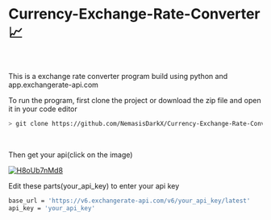 # Currency-Exchange-Rate-Converter 📈
<br/>
<p>This is a exchange rate converter program build using python and app.exchangerate-api.com</p>

<p>To run the program, first clone the project or download the zip file and open it in your code editor</p>

```bash
> git clone https://github.com/NemasisDarkX/Currency-Exchange-Rate-Converter.git
```

</br>
<p>Then get your api(click on the image)</p>
<a href="https://www.exchangerate-api.com/"><img src="https://imagetolink.com/ib/H8oUb7nMd8.png" alt="H8oUb7nMd8"/></a>
<br/>

<p>Edit these parts(your_api_key) to enter your api key</p>

```bash
base_url = 'https://v6.exchangerate-api.com/v6/your_api_key/latest'
api_key = 'your_api_key'
```
